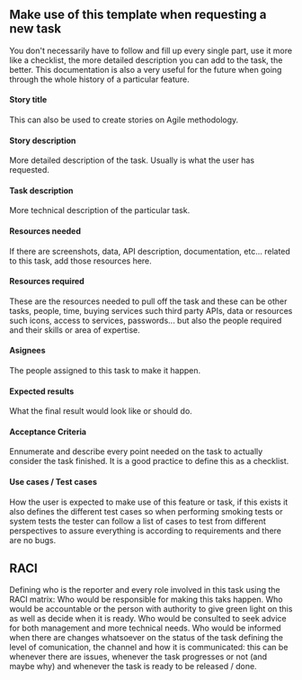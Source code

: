 

## Make use of this template when requesting a new task

You don't necessarily have to follow and fill up every single part, use it more like a checklist, the more detailed description you can add to the task, the better.
This documentation is also a very useful for the future when going through the whole history of a particular feature.

#### **Story title**
This can also be used to create stories on Agile methodology.

#### **Story description**
More detailed description of the task. Usually is what the user has requested.

#### **Task description**
More technical description of the particular task.

#### **Resources needed**
If there are screenshots, data, API description, documentation, etc... related to this task, add those resources here.

#### **Resources required**
These are the resources needed to pull off the task and these can be other tasks, people, time, buying services such third party APIs, data or resources such icons, access to services, passwords... but also the people required and their skills or area of expertise.

#### **Asignees**
The people assigned to this task to make it happen.

#### **Expected results**
What the final result would look like or should do.

#### **Acceptance Criteria**
Ennumerate and describe every point needed on the task to actually consider the task finished. It is a good practice to define this as a checklist.

#### **Use cases / Test cases**
How the user is expected to make use of this feature or task, if this exists it also defines the different test cases so when performing smoking tests or system tests the tester can follow a list of cases to test from different perspectives to assure everything is according to requirements and there are no bugs.

## **RACI**
Defining who is the reporter and every role involved in this task using the RACI matrix:
Who would be responsible for making this taks happen.
Who would be accountable or the person with authority to give green light on this as well as decide when it is ready.
Who would be consulted to seek advice for both management and more technical needs.
Who would be informed when there are changes whatsoever on the status of the task defining the level of comunication, the channel and how it is communicated: this can be whenever there are issues, whenever the task progresses or not (and maybe why) and whenever the task is ready to be released / done.
